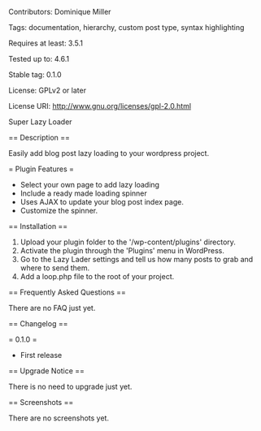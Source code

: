 Contributors: Dominique Miller 

Tags: documentation, hierarchy, custom post type, syntax highlighting

Requires at least: 3.5.1

Tested up to: 4.6.1

Stable tag: 0.1.0

License: GPLv2 or later

License URI: http://www.gnu.org/licenses/gpl-2.0.html
 
Super Lazy Loader
 
== Description ==
 
Easily add blog post lazy loading to your wordpress project.
 
= Plugin Features =
 
*   Select your own page to add lazy loading
*   Include a ready made loading spinner
*   Uses AJAX to update your blog post index page.
*   Customize the spinner.
 
== Installation ==
 
1.  Upload your plugin folder to the '/wp-content/plugins' directory.
2.  Activate the plugin through the 'Plugins' menu in WordPress.
3.  Go to the Lazy Lader settings and tell us how many posts to grab 
    and where to send them.
4.  Add a loop.php file to the root of your project.
 
== Frequently Asked Questions ==
 
There are no FAQ just yet.
 
== Changelog ==
 
= 0.1.0 =
*   First release
 
== Upgrade Notice ==
 
There is no need to upgrade just yet.
 
== Screenshots ==
 
There are no screenshots yet.
